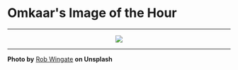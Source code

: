 # Omkaar's Image of the Hour

---

<div align="center">

<a href="https://unsplash.com/photos/a-black-suvs-front-end-is-depicted-Xq638enBhTc">
  <img src="https://images.unsplash.com/photo-1753030148206-4f6cd95e7512?crop=entropy&cs=tinysrgb&fit=max&fm=jpg&ixid=M3w3NjA2Nzh8MHwxfHJhbmRvbXx8fHx8fHx8fDE3NTQzOTg4MDB8&ixlib=rb-4.1.0&q=80&w=1080" style="max-width:100%; height:auto;">
</a>



</div>

---

**Photo by** [Rob Wingate](https://unsplash.com/@robwingate) **on Unsplash**
